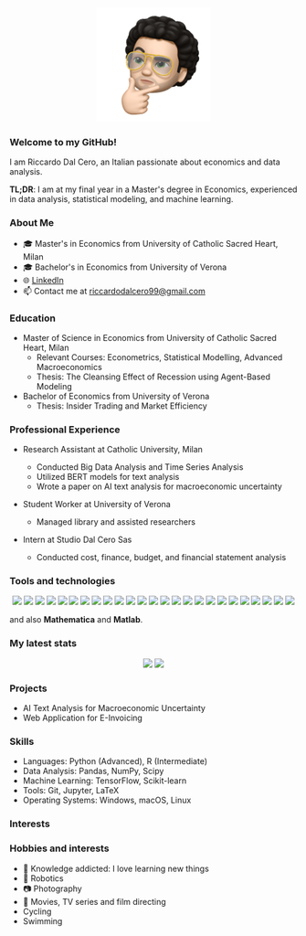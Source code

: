<p align="center">
    <img width="200" src="https://github.com/RickyJ99/RickyJ99/blob/main/sticker.png">
</p>

### Welcome to my GitHub!

I am Riccardo Dal Cero, an Italian passionate about economics and data analysis.

**TL;DR**: I am at my final year in a Master's degree in Economics, experienced in data analysis, statistical modeling, and machine learning.

### About Me

- 🎓 Master's in Economics from University of Catholic Sacred Heart, Milan
- 🎓 Bachelor's in Economics from University of Verona
- 🌐 [LinkedIn](https://www.linkedin.com/in/your-linkedin-profile/)
- 📫 Contact me at riccardodalcero99@gmail.com

### Education

- Master of Science in Economics from University of Catholic Sacred Heart, Milan
  - Relevant Courses: Econometrics, Statistical Modelling, Advanced Macroeconomics
  - Thesis: The Cleansing Effect of Recession using Agent-Based Modeling
- Bachelor of Economics from University of Verona
  - Thesis: Insider Trading and Market Efficiency

### Professional Experience

- Research Assistant at Catholic University, Milan
  - Conducted Big Data Analysis and Time Series Analysis
  - Utilized BERT models for text analysis
  - Wrote a paper on AI text analysis for macroeconomic uncertainty

- Student Worker at University of Verona
  - Managed library and assisted researchers

- Intern at Studio Dal Cero Sas
  - Conducted cost, finance, budget, and financial statement analysis


### Tools and technologies
<p align="center">
    <img src="https://img.shields.io/badge/adobe%20illustrator-%23FF9A00.svg?style=for-the-badge&logo=adobe%20illustrator&logoColor=white">
    <img src="https://img.shields.io/badge/Adobe%20Lightroom-31A8FF.svg?style=for-the-badge&logo=Adobe%20Lightroom&logoColor=white">
    <img src="https://img.shields.io/badge/c-%2300599C.svg?style=for-the-badge&logo=c&logoColor=white">
    <img src="https://img.shields.io/badge/c++-%2300599C.svg?style=for-the-badge&logo=c%2B%2B&logoColor=white">
    <img src="https://img.shields.io/badge/CMake-%23008FBA.svg?style=for-the-badge&logo=cmake&logoColor=white">
    <img src="https://img.shields.io/badge/docker-%230db7ed.svg?style=for-the-badge&logo=docker&logoColor=white">
    <img src="https://img.shields.io/badge/figma-%23F24E1E.svg?style=for-the-badge&logo=figma&logoColor=white">
    <img src="https://img.shields.io/badge/git-%23F05033.svg?style=for-the-badge&logo=git&logoColor=white">
    <img src="https://img.shields.io/badge/jupyter-%23FA0F00.svg?style=for-the-badge&logo=jupyter&logoColor=white">
    <img src="https://img.shields.io/badge/latex-%23008080.svg?style=for-the-badge&logo=latex&logoColor=white">
    <img src="https://img.shields.io/badge/Linux-FCC624?style=for-the-badge&logo=linux&logoColor=black">
    <img src="https://img.shields.io/badge/mac%20os-000000?style=for-the-badge&logo=macos&logoColor=F0F0F0">
    <img src="https://img.shields.io/badge/markdown-%23000000.svg?style=for-the-badge&logo=markdown&logoColor=white">
    <img src="https://img.shields.io/badge/numpy-%23013243.svg?style=for-the-badge&logo=numpy&logoColor=white">
    <img src="https://img.shields.io/badge/opencv-%23white.svg?style=for-the-badge&logo=opencv&logoColor=white">
    <img src="https://img.shields.io/badge/pandas-%23150458.svg?style=for-the-badge&logo=pandas&logoColor=white">
    <img src="https://img.shields.io/badge/pihole-%2396060C.svg?style=for-the-badge&logo=pi-hole&logoColor=white">
    <img src="https://img.shields.io/badge/python-3670A0?style=for-the-badge&logo=python&logoColor=ffdd54">
    <img src="https://img.shields.io/badge/PyTorch-%23EE4C2C.svg?style=for-the-badge&logo=PyTorch&logoColor=white">
    <img src="https://img.shields.io/badge/ros-%230A0FF9.svg?style=for-the-badge&logo=ros&logoColor=white">
    <img src="https://img.shields.io/badge/scikit--learn-%23F7931E.svg?style=for-the-badge&logo=scikit-learn&logoColor=white">
    <img src="https://img.shields.io/badge/SciPy-%230C55A5.svg?style=for-the-badge&logo=scipy&logoColor=%white">
    <img src="https://img.shields.io/badge/TensorFlow-%23FF6F00.svg?style=for-the-badge&logo=TensorFlow&logoColor=white">
    <img src="https://img.shields.io/badge/Visual%20Studio%20Code-0078d7.svg?style=for-the-badge&logo=visual-studio-code&logoColor=white">
    <img src="https://img.shields.io/badge/Windows-0078D6?style=for-the-badge&logo=windows&logoColor=white">
</p>

and also **Mathematica** and **Matlab**.

### My latest stats
<p align="center">
    <img src="https://github-readme-stats.vercel.app/api/top-langs/?username=oselin&layout=compact" height="150">
    <img src="https://github-readme-stats.vercel.app/api?username=oselin" height="150">
</p>


### Projects

- AI Text Analysis for Macroeconomic Uncertainty
- Web Application for E-Invoicing

### Skills

- Languages: Python (Advanced), R (Intermediate)
- Data Analysis: Pandas, NumPy, Scipy
- Machine Learning: TensorFlow, Scikit-learn
- Tools: Git, Jupyter, LaTeX
- Operating Systems: Windows, macOS, Linux

### Interests

### Hobbies and interests
-   🧠 Knowledge addicted: I love learning new things
-   🤖 Robotics
-   📷 Photography
-   🎥 Movies, TV series and film directing
-    Cycling 
-    Swimming

